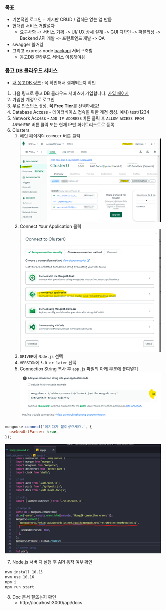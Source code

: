 ### 목표
- 기본적인 로그인 + 게시판 CRUD / 검색은 없는 앱 만듬
- 현대웹 서비스 개발절차
  - 요구사항 -> 서비스 기획 -> UI/ UX 상세 설계 -> GUI 디자인 -> 퍼블리싱 -> Backend API 개발 -> 프런트엔드 개발 -> QA
- swagger 쓸거임
- 그리고 express node [backapi](https://github.com/joshua1988/vue-til-server) 서버 구축함
  - 몽고DB 클라우드 서비스 이용해야됨

### [몽고 DB 클라우드 서비스](https://cloud.mongodb.com/)

- [내 몽고DB 링크](https://cloud.mongodb.com/v2/63718d9050fe6b7e15f45c68#clusters/detail/Cluster0) : 꼭 확인해서 결제되는지 확인

1. 다음 링크로 몽고 DB 클라우드 서비스에 가입합니다. [가입 페이지](https://cloud.mongodb.com/user#/atlas/register/accountProfile)
2. 가입한 계정으로 로그인
3. 무료 인스턴스 생성. **꼭 Free Tier**를 선택하세요!
4. Database Access - 데이터베이스 접속을 위한 계정 생성. 예시) test/1234
5. Network Access - `ADD IP ADDRESS` 버튼 클릭 후 `ALLOW ACCESS FROM ANYWHERE` 버튼 클릭 또는 현재 IP만 화이트리스트로 등록
6. Clusters
   1. 메인 페이지의 `CONNECT` 버튼 클릭
   ![](assets/2022-11-14-09-41-44.png)
   2. Connect Your Application 클릭
   ![](assets/2022-11-14-09-42-19.png)
   3. `DRIVER`에 `Node.js` 선택
   4. `VERSION`에 `3.0 or later` 선택
   5. Connection String 복사 후 `app.js` 파일의 아래 부분에 붙여넣기
   ![](assets/2022-11-14-09-43-15.png)
  ```js
  mongoose.connect('여기다가 붙여넣으세요.', {
    useNewUrlParser: true,
  });
  ```
  ![](assets/2022-11-14-09-44-23.png)

7. Node.js 서버 재 실행 후 API 동작 여부 확인
```
nvm install 10.16
nvm use 10.16
npm i
npm run start

```

8. Doc 문서 잘뜨는지 확인
   - http://localhost:3000/api/docs
